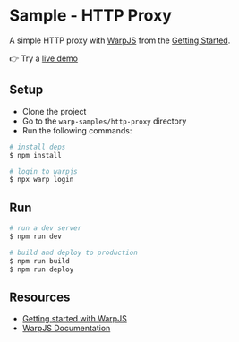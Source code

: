 # Sample - HTTP Proxy

A simple HTTP proxy with [WarpJS](https://warpjs.com) from the [Getting Started](https://warpjs.dev/docs/getting-started).

👉 Try a [live demo](https://warpjs-4qv62ri7k697l8pn34tmpyj0b.storage.googleapis.com/index.html)

## Setup

- Clone the project
- Go to the `warp-samples/http-proxy` directory
- Run the following commands:

```bash
# install deps
$ npm install

# login to warpjs
$ npx warp login
```

## Run

```bash
# run a dev server
$ npm run dev

# build and deploy to production
$ npm run build
$ npm run deploy
```

## Resources

- [Getting started with WarpJS](https://warpjs.dev/docs/getting-started)
- [WarpJS Documentation](https://warpjs.dev)
